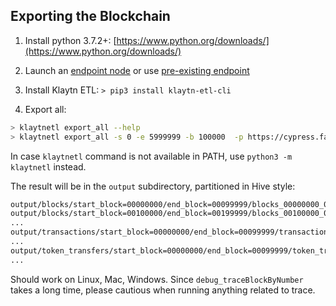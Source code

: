 ## Exporting the Blockchain

1. Install python 3.7.2+: [https://www.python.org/downloads/](https://www.python.org/downloads/)

1. Launch an [endpoint node](https://docs.klaytn.foundation/getting-started/quick-start/launch-an-en) or use [pre-existing endpoint](https://docs.klaytn.foundation/dapp/json-rpc/public-en)
 
1. Install Klaytn ETL: `> pip3 install klaytn-etl-cli`

1. Export all:

```bash
> klaytnetl export_all --help
> klaytnetl export_all -s 0 -e 5999999 -b 100000  -p https://cypress.fandom.finance/archive -o output
```
    
In case `klaytnetl` command is not available in PATH, use `python3 -m klaytnetl` instead.

The result will be in the `output` subdirectory, partitioned in Hive style:
```bash
output/blocks/start_block=00000000/end_block=00099999/blocks_00000000_00099999.csv
output/blocks/start_block=00100000/end_block=00199999/blocks_00100000_00199999.csv
...
output/transactions/start_block=00000000/end_block=00099999/transactions_00000000_00099999.csv
...
output/token_transfers/start_block=00000000/end_block=00099999/token_transfers_00000000_00099999.csv
...
```

Should work on Linux, Mac, Windows.
Since `debug_traceBlockByNumber` takes a long time, please cautious when running anything related to trace.
